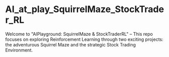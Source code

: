 # AI_at_play_SquirrelMaze_StockTrader_RL
Welcome to "AIPlayground: SquirrelMaze &amp; StockTraderRL" – This repo focuses on  exploring Reinforcement Learning through two exciting projects: the adventurous Squirrel Maze and the strategic Stock Trading Environment. 
